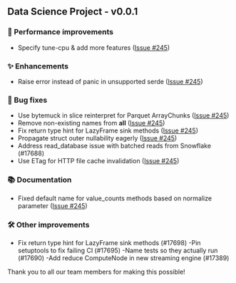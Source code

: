 ##  Data Science Project - v0.0.1

### :rocket: Performance improvements
- Specify tune-cpu & add more features ([Issue #245](https://github.com))

### :sparkles: Enhancements
- Raise error instead of panic in unsupported serde ([Issue #245](https://github.com))

### :bug: Bug fixes
- Use bytemuck in slice reinterpret for Parquet ArrayChunks ([Issue #245](https://github.com))
- Remove non-existing names from __all__ ([Issue #245](https://github.com))
- Fix return type hint for LazyFrame sink methods ([Issue #245](https://github.com))
- Propagate struct outer nullability eagerly ([Issue #245](https://github.com))
- Address read_database issue with batched reads from Snowflake (#17688)
- Use ETag for HTTP file cache invalidation ([Issue #245](https://github.com))

### :books: Documentation
- Fixed default name for value_counts methods based on normalize parameter ([Issue #245](https://github.com))

### :hammer_and_wrench: Other improvements
- Fix return type hint for LazyFrame sink methods (#17698)
-Pin setuptools to fix failing CI (#17695)
-Name tests so they actually run (#17690)
-Add reduce ComputeNode in new streaming engine (#17389)


Thank you to all our team members for making this possible!